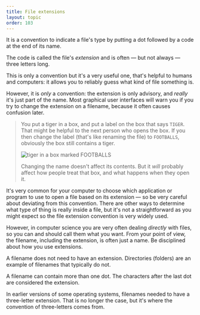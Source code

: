 ```yaml
---
title: File extensions
layout: topic
order: 103
---
```


It is a convention to indicate a file's type by putting a dot followed by a
code at the end of its name.

The code is called the file's _extension_ and is often — but not always — three
letters long.

This is only a convention but it's a very useful one, that's helpful to humans
and computers: it allows you to reliably guess what kind of file something is.

However, it is _only_ a convention: the extension is only advisory, and _really_
it's just part of the name. Most graphical user interfaces will warn you if you
try to change the extension on a filename, because it often causes confusion
later.

> You put a tiger in a box, and put a label on the box that says `TIGER`.
> That might be helpful to the next person who opens the box. If you then
> change the label (that's like renaming the file) to `FOOTBALLS`, obviously
> the box still contains a tiger.
>
> <div class="center not-too-wide"><img alt="tiger in a box marked FOOTBALLS" src="{{site.baseurl}}/images/tiger-box.svg"></div>
>
> Changing the name doesn't affect its contents. But it _will_ probably affect
> how people treat that box, and what happens when they open it.

It's very common for your computer to choose which application or program to
use to open a file based on its extension — so be very careful about deviating
from this convention. There are other ways to determine what type of thing is
really inside a file, but it's not a straightforward as you might expect so the
file extension convention is very widely used.

However, in computer science you are very often dealing _directly_ with files,
so you can and should call them what you want. From your point of view, the
filename, including the extension, is often just a name. Be disciplined about
how you use extensions.

A filename does not need to have an extension. Directories (folders) are an
example of filenames that typically do not.

A filename can contain more than one dot. The characters after the last dot are
considered the extension.

In earlier versions of some operating systems, filenames needed to have a
three-letter extension. That is no longer the case, but it's where the
convention of three-letters comes from.


